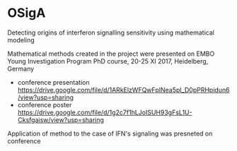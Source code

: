 # OSigA
Detecting origins of interferon signalling sensitivity using mathematical modeling

Mathematical methods created in the project were presented on EMBO Young Investigation Program PhD course, 20-25 XI 2017, Heidelberg, Germany

- conference presentation https://drive.google.com/file/d/1ARkElzWFQwFpINea5pI_D0pPRHpidun6/view?usp=sharing
- conference poster https://drive.google.com/file/d/1g2c7f1hLJoISUH93gFsL1U-Cksfgaisw/view?usp=sharing

Application of method to the case of IFN's signaling was presneted on conference 
